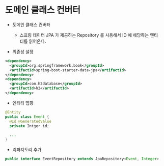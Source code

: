 # 도메인 클래스 컨버터

- 도메인 클래스 컨버터
  - 스프링 데이터 JPA 가 제공하는 Repository 를 사용해서 ID 에 해당하는 엔티티를 읽어온다.
  
- 의존성 설정

```xml
<dependency>
  <groupId>org.springframework.book</groupId>
  <artifactId>spring-boot-starter-data-jpa</artifactId>
</dependency>
<dependency>
  <groupId>com.h2database</groupId>
  <artifactId>h2</artifactId>
</dependency>
```

- 엔티티 맵핑

```java
@Entity
public class Event { 
  @Id @GeneratedValue
  private Intger id;
  
  ...
}
```

- 리파지토리 추가

```java
public interface EventRepository extends JpaRepository<Event, Integer> { }
```
